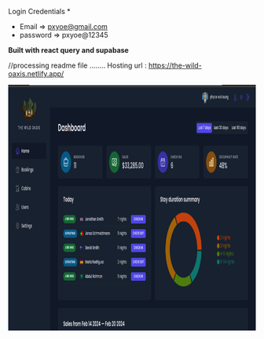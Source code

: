 Login Credentials *
* Email => pxyoe@gmail.com
* password => pxyoe@12345

**Built with react query and supabase**

//processing readme file ........
Hosting url : https://the-wild-oaxis.netlify.app/


<img src="public/preview.png" width="100%" height="500px"></img>
